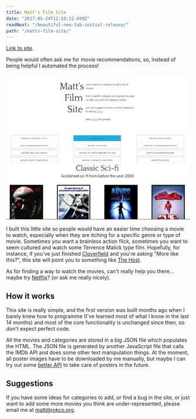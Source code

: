 ```yaml
---
title: Matt's Film Site
date: "2017-05-24T12:58:22.699Z"
readNext: "/beautiful-new-tab-initial-release/"
path: "/matts-film-site/"
---
```

[Link to site](http://rokco.org/movies).

 People would often ask me for movie recommendations, so, instead of being helpful I automated the process!
 
 ![screenshot of Matt's Film Site](filmsite.png "Matt's Film Site")
 
 I built this little site so people would have an easier time choosing a movie to watch, especially when they are itching for a specific genre or type of movie. Sometimes you want a brainless action flick, sometimes you want to seem cultured and watch some Terrence Malick type film. Hopefully, for instance, if you've just finished [Cloverfield](http://www.imdb.com/title/tt1060277/) and you're asking "More like this?", this site will point you to something like [The Host](http://www.imdb.com/title/tt0468492/).
 
 As for finding a way to watch the movies, can't really help you there... maybe try [Netflix](https://netflix.com)? (or ask me really nicely).
 
 ## How it works
 
 This site is really simple, and the first version was built months ago when I barely knew how to programme (I've learned most of what I know in the last 14 months) and most of the core functionality is unchanged since then, so don't expect perfect code.
 
 All the movies and categories are stored in a big JSON file which populates the HTML. The JSON file is generated by another JavaScript file that calls the IMDb API and does some other text manipulation things. At the moment, all poster images have to be downloaded by me manually, but maybe I can try out some [better API](https://www.omdbapi.com/) to take care of posters in the future.
 
 ## Suggestions
 
 If you have some ideas for categories to add, or find a bug in the site, or just want to add some more movies you think are under-represented, please email me at matt@rokco.org.
